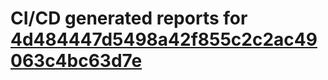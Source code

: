 # CI/CD generated reports for [4d484447d5498a42f855c2c2ac49063c4bc63d7e](https://github.com/hydephp/develop/commit/4d484447d5498a42f855c2c2ac49063c4bc63d7e)
